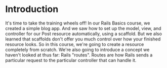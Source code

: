 # Introduction
It's time to take the training wheels off!
In our Rails Basics course, we created a simple blog app.
And we saw how to set up the model, view, and controller for our Post resource automatically, using a scaffold.
But we also learned that scaffolds don't offer you much control over how your finished resource looks.
So in this course, we're going to create a resource completely from scratch.
We're also going to introduce a concept we haven't looked at thus far: Rails "routes".
Routes are how Rails sends a particular request to the particular controller that can handle it.

